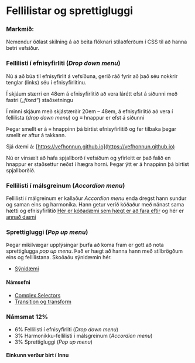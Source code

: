 # Fellilistar og sprettigluggi

### Markmið:
Nemendur öðlast skilning á að beita flóknari stílaðferðum í CSS til að hanna betri vefsíður. 

### Fellilisti í efnisyfirliti (_Drop down menu_)

Nú á að búa til efnisyfirlit á vefsíðuna, gerið ráð fyrir að það séu nokkrir tenglar (links) séu í efnisyfirlitinu.  
 
Í skjáum stærri en 48em á efnisyfirlitið að vera lárétt efst á síðunni með fastri (_„fixed“_) staðsetningu

Í minni skjáum með skjástærðir 20em – 48em, á efnisyfirlitið að vera í fellilista (_drop down menu_) og ≡ hnappur er efst á síðunni
 
Þegar smellt er á ≡ hnappinn þá birtist efnisyfirlitið og fer tilbaka þegar smellt er aftur á takkann. 

Sjá dæmi á: [https://vefhonnun.github.io](https://vefhonnun.github.io)

Nú er vinsælt að hafa spjallborð í vefsíðum og yfirleitt er það falið en hnappur er staðsettur neðst í hægra horni. Þegar ýtt er á hnappinn þá birtist spjallborðið.

### Fellilisti í málsgreinum (_Accordion menu_)

Fellilisti í málgreinum er kallaður _Accordion menu_ enda dregst hann sundur og saman eins og harmonika. Hann getur verið kóðaður með nánast sama hætti og efnisyfirlitið [Hér er kóðadæmi sem hægt er að fara eftir](https://code-boxx.com/simple-responsive-accordion-pure-css/) og hér er [annað dæmi](https://codepen.io/alvarotrigo/pen/dyJyxQm)

### Sprettigluggi (_Pop up menu_)

Þegar mikilvægar upplýsingar þurfa að koma fram er gott að nota sprettiglugga _pop up menu_. Það er hægt að hanna hann með stílbrögðum eins og fellilistana. Skoðaðu sýnidæmin hér.

* [Sýnidæmi](https://vefhonnun.github.io/synidaemi/verkefni-4/)

#### Námsefni

* [Complex Selectors](Námsefni-4/README.md)
* [Transition og transform](Námsefni-4/Transition–Transform.md)

### Námsmat 12%

* 6% Fellilisti í efnisyfirliti (_Drop down menu_) 
* 3% Harmonikku-fellilisti í málsgreinum (_Accordion menu_)
* 3% Sprettigluggi (_Pop up menu_)

#### Einkunn verður birt í Innu
